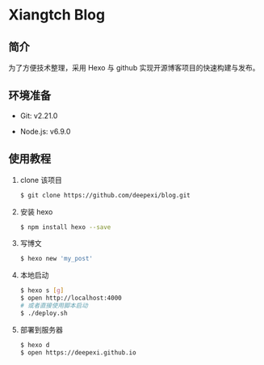 # Xiangtch Blog

## 简介

为了方便技术整理，采用 Hexo 与 github 实现开源博客项目的快速构建与发布。

## 环境准备

- Git: v2.21.0

- Node.js: v6.9.0

## 使用教程

1. clone 该项目

   ```bash
   $ git clone https://github.com/deepexi/blog.git
   ```

2. 安装 hexo

   ```bash
   $ npm install hexo --save
   ```

3. 写博文

   ```bash
   $ hexo new 'my_post'
   ```

4. 本地启动

   ```bash
   $ hexo s [g]
   $ open http://localhost:4000
   # 或者直接使用脚本启动
   $ ./deploy.sh
   ```

5. 部署到服务器

   ```bash
   $ hexo d
   $ open https://deepexi.github.io
   ```

